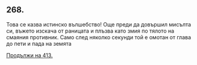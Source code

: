 ## 268.

Това се казва истинско вълшебство! Още преди да довършил
мисълта си, въжето изскача от раницата и плъзва като змия по тялото
на смаяния противник. Само след няколко секунди той е омотан от
глава до пети и пада на земята

[Продължи на 413.](./413)
